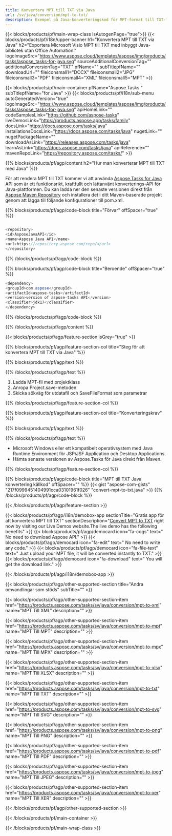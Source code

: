 ```yaml
---
title: Konvertera MPT till TXT via Java 
url: /sv/java/conversion/mpt-to-txt/ 
description: Exempel på Java-konverteringskod för MPT-format till TXT-fil. Använd den här exempelkoden för att konvertera MPT till TXT inom alla Java-baserade webb- eller skrivbordsapplikationer.
---
```


{{< blocks/products/pf/main-wrap-class isAutogenPage="true">}}
{{< blocks/products/pf/i18n/upper-banner h1="Konvertera MPT till TXT via Java" h2="Exportera Microsoft Visio MPT till TXT med inbyggt Java-bibliotek utan Office Automation." logoImageSrc="https://www.aspose.cloud/templates/aspose/img/products/tasks/aspose_tasks-for-java.svg" sourceAdditionalConversionTag="" additionalConversionTag="TXT" pfName="" subTitlepfName="" downloadUrl="" fileiconsmall1="DOCX" fileiconsmall2="JPG" fileiconsmall3="PDF" fileiconsmall4="XML" fileiconsmall5="MPT" >}}

{{< blocks/products/pf/main-container pfName="Aspose.Tasks " subTitlepfName="for Java" >}}
{{< blocks/products/pf/i18n/sub-menu autoGeneratedVersion="true" logoImageSrc="https://www.aspose.cloud/templates/aspose/img/products/tasks/aspose_tasks-for-java.svg" apiHomeLink="" codeSamplesLink="https://github.com/aspose-tasks" liveDemosLink="https://products.aspose.app/tasks/family" docsLink="https://docs.aspose.com/tasks/java" installationsDocsLink="https://docs.aspose.com/tasks/java" nugetLink="" nugetPackageName="" downloadAsLink="https://releases.aspose.com/tasks/java" learnAsLink="https://docs.aspose.com/tasks/java" apiReference="" mavenRepoLink="https://repository.aspose.com/tasks/" >}}

{{% blocks/products/pf/agp/content h2="Hur man konverterar MPT till TXT med Java" %}}

För att rendera MPT till TXT kommer vi att använda
 [Aspose.Tasks for Java](https://products.aspose.com/tasks/java)
 API som är ett funktionsrikt, kraftfullt och lättanvänt konverterings-API för Java-plattformen. Du kan ladda ner den senaste versionen direkt från
 [Aspose Maven Repository](https://repository.aspose.com/tasks/)
 och installera det i ditt Maven-baserade projekt genom att lägga till följande konfigurationer till pom.xml.

{{% blocks/products/pf/agp/code-block title="Förvar" offSpacer="true" %}}

```cs

<repository>
<id>AsposeJavaAPI</id>
<name>Aspose Java API</name>
<url>https://repository.aspose.com/repo/</url>
</repository>

```

{{% /blocks/products/pf/agp/code-block %}}

{{% blocks/products/pf/agp/code-block title="Beroende" offSpacer="true" %}}

```cs
<dependency>
<groupId>com.aspose</groupId>
<artifactId>aspose-tasks</artifactId>
<version>version of aspose-tasks API</version>
<classifier>jdk17</classifier>
</dependency>

```

{{% /blocks/products/pf/agp/code-block %}}

{{% /blocks/products/pf/agp/content %}}

{{< blocks/products/pf/agp/feature-section isGrey="true" >}}

{{% blocks/products/pf/agp/feature-section-col title="Steg för att konvertera MPT till TXT via Java" %}}

{{% blocks/products/pf/agp/text %}}

{{% /blocks/products/pf/agp/text %}}

1. Ladda MPT-fil med projektklass
1. Anropa Project.save-metoden
1. Skicka sökväg för utdatafil och SaveFileFormat som parametrar

{{% /blocks/products/pf/agp/feature-section-col %}}

{{% blocks/products/pf/agp/feature-section-col title="Konverteringskrav" %}}

{{% blocks/products/pf/agp/text %}}

{{% /blocks/products/pf/agp/text %}}

- Microsoft Windows eller ett kompatibelt operativsystem med Java Runtime Environment för JSP/JSF Application och Desktop Applications.
- Hämta senaste versionen av Aspose.Tasks för Java direkt från Maven.

{{% /blocks/products/pf/agp/feature-section-col %}}

{{% blocks/products/pf/agp/code-block title="MPT till TXT Java konvertering källkod" offSpacer="" %}}
{{< gist "aspose-com-gists" "217f0999451404991cca03101961f026" "convert-mpt-to-txt.java" >}}
{{% /blocks/products/pf/agp/code-block %}}

{{< /blocks/products/pf/agp/feature-section >}}

<!-- aboutfile Starts -->

{{< blocks/products/pf/agp/i18n/demobox-app sectionTitle="Gratis app för att konvertera MPT till TXT" sectionDescription="[Convert MPT to TXT](https://products.aspose.app/tasks/conversion/mpt-to-txt) right now by visiting our Live Demos website.The live demo has the following benefits" >}}
        {{< blocks/products/pf/agp/democard icon="fa-cogs" text=" No need to download Aspose API." >}}
        {{< blocks/products/pf/agp/democard icon="fa-edit" text=" No need to write any code." >}}
        {{< blocks/products/pf/agp/democard icon="fa-file-text" text=" Just upload your MPT file, it will be converted instantly to TXT." >}}
        {{< blocks/products/pf/agp/democard icon="fa-download" text=" You will get the download link." >}}

{{< /blocks/products/pf/agp/i18n/demobox-app >}}

<!-- aboutfile Ends -->

{{< blocks/products/pf/agp/other-supported-section title="Andra omvandlingar som stöds" subTitle="" >}}

{{< blocks/products/pf/agp/other-supported-section-item href="https://products.aspose.com/tasks/sv/java/conversion/mpt-to-xml" name="MPT Till XML" description="" >}}

{{< blocks/products/pf/agp/other-supported-section-item href="https://products.aspose.com/tasks/sv/java/conversion/mpt-to-mpt" name="MPT Till MPT" description="" >}}

{{< blocks/products/pf/agp/other-supported-section-item href="https://products.aspose.com/tasks/sv/java/conversion/mpt-to-mpx" name="MPT Till MPX" description="" >}}

{{< blocks/products/pf/agp/other-supported-section-item href="https://products.aspose.com/tasks/sv/java/conversion/mpt-to-xlsx" name="MPT Till XLSX" description="" >}}

{{< blocks/products/pf/agp/other-supported-section-item href="https://products.aspose.com/tasks/sv/java/conversion/mpt-to-txt" name="MPT Till TXT" description="" >}}

{{< blocks/products/pf/agp/other-supported-section-item href="https://products.aspose.com/tasks/sv/java/conversion/mpt-to-svg" name="MPT Till SVG" description="" >}}

{{< blocks/products/pf/agp/other-supported-section-item href="https://products.aspose.com/tasks/sv/java/conversion/mpt-to-png" name="MPT Till PNG" description="" >}}

{{< blocks/products/pf/agp/other-supported-section-item href="https://products.aspose.com/tasks/sv/java/conversion/mpt-to-pdf" name="MPT Till PDF" description="" >}}

{{< blocks/products/pf/agp/other-supported-section-item href="https://products.aspose.com/tasks/sv/java/conversion/mpt-to-jpeg" name="MPT Till JPEG" description="" >}}

{{< blocks/products/pf/agp/other-supported-section-item href="https://products.aspose.com/tasks/sv/java/conversion/mpt-to-xer" name="MPT Till XER" description="" >}}



{{< /blocks/products/pf/agp/other-supported-section >}}

{{< /blocks/products/pf/main-container >}}
    
{{< /blocks/products/pf/main-wrap-class >}}